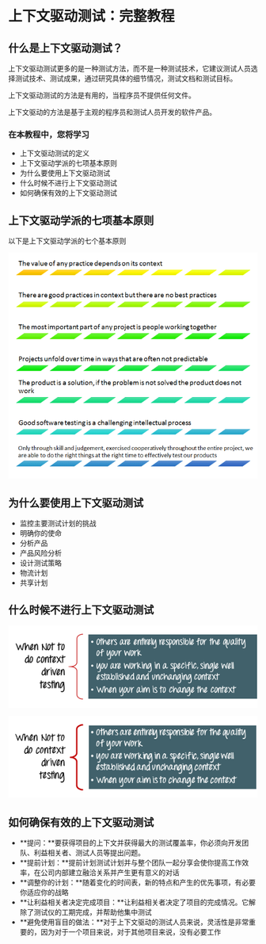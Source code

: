 # 上下文驱动测试：完整教程

## 什么是上下文驱动测试？

上下文驱动测试更多的是一种测试方法，而不是一种测试技术，它建议测试人员选择测试技术、测试成果，通过研究具体的细节情况，测试文档和测试目标。

上下文驱动测试的方法是有用的，当程序员不提供任何文件。

上下文驱动的方法是基于主观的程序员和测试人员开发的软件产品。

### 在本教程中，您将学习

- 上下文驱动测试的定义
- 上下文驱动学派的七项基本原则
- 为什么要使用上下文驱动测试
- 什么时候不进行上下文驱动测试
- 如何确保有效的上下文驱动测试

## 上下文驱动学派的七项基本原则

以下是上下文驱动学派的七个基本原则

![](./images/052515_0859_ContextDriv1.png)

## 为什么要使用上下文驱动测试

- 监控主要测试计划的挑战
- 明确你的使命
- 分析产品
- 产品风险分析
- 设计测试策略
- 物流计划
- 共享计划

## 什么时候不进行上下文驱动测试

![](./images/052515_0859_ContextDriv2.png)

![](./images/052515_0859_ContextDriv3.png)

## 如何确保有效的上下文驱动测试

- **提问：**要获得项目的上下文并获得最大的测试覆盖率，你必须向开发团队、利益相关者、测试人员等提出问题。
- **提前计划：**提前计划测试计划并与整个团队一起分享会使你提高工作效率，在公司内部建立融洽关系并产生更有意义的对话
- **调整你的计划：**随着变化的时间表，新的特点和产生的优先事项，有必要你适应你的战略
- **让利益相关者决定完成项目：**让利益相关者决定了项目的完成情况。它解除了测试仪的工期完成，并帮助他集中测试
- **避免使用盲目的做法：**对于上下文驱动的测试人员来说，灵活性是非常重要的，因为对于一个项目来说，对于其他项目来说，没有必要工作